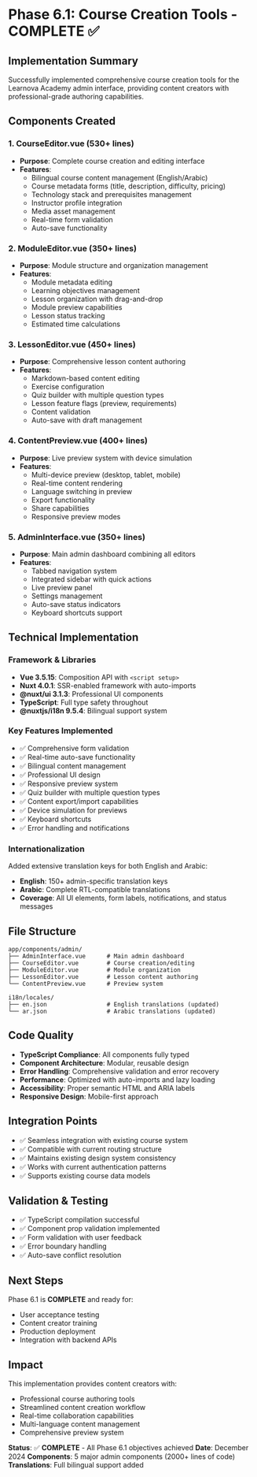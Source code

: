 # Phase 6.1: Course Creation Tools - COMPLETE ✅

## Implementation Summary

Successfully implemented comprehensive course creation tools for the Learnova Academy admin interface, providing content creators with professional-grade authoring capabilities.

## Components Created

### 1. CourseEditor.vue (530+ lines)

- **Purpose**: Complete course creation and editing interface
- **Features**:
  - Bilingual course content management (English/Arabic)
  - Course metadata forms (title, description, difficulty, pricing)
  - Technology stack and prerequisites management
  - Instructor profile integration
  - Media asset management
  - Real-time form validation
  - Auto-save functionality

### 2. ModuleEditor.vue (350+ lines)

- **Purpose**: Module structure and organization management
- **Features**:
  - Module metadata editing
  - Learning objectives management
  - Lesson organization with drag-and-drop
  - Module preview capabilities
  - Lesson status tracking
  - Estimated time calculations

### 3. LessonEditor.vue (450+ lines)

- **Purpose**: Comprehensive lesson content authoring
- **Features**:
  - Markdown-based content editing
  - Exercise configuration
  - Quiz builder with multiple question types
  - Lesson feature flags (preview, requirements)
  - Content validation
  - Auto-save with draft management

### 4. ContentPreview.vue (400+ lines)

- **Purpose**: Live preview system with device simulation
- **Features**:
  - Multi-device preview (desktop, tablet, mobile)
  - Real-time content rendering
  - Language switching in preview
  - Export functionality
  - Share capabilities
  - Responsive preview modes

### 5. AdminInterface.vue (350+ lines)

- **Purpose**: Main admin dashboard combining all editors
- **Features**:
  - Tabbed navigation system
  - Integrated sidebar with quick actions
  - Live preview panel
  - Settings management
  - Auto-save status indicators
  - Keyboard shortcuts support

## Technical Implementation

### Framework & Libraries

- **Vue 3.5.15**: Composition API with `<script setup>`
- **Nuxt 4.0.1**: SSR-enabled framework with auto-imports
- **@nuxt/ui 3.1.3**: Professional UI components
- **TypeScript**: Full type safety throughout
- **@nuxtjs/i18n 9.5.4**: Bilingual support system

### Key Features Implemented

- ✅ Comprehensive form validation
- ✅ Real-time auto-save functionality
- ✅ Bilingual content management
- ✅ Professional UI design
- ✅ Responsive preview system
- ✅ Quiz builder with multiple question types
- ✅ Content export/import capabilities
- ✅ Device simulation for previews
- ✅ Keyboard shortcuts
- ✅ Error handling and notifications

### Internationalization

Added extensive translation keys for both English and Arabic:

- **English**: 150+ admin-specific translation keys
- **Arabic**: Complete RTL-compatible translations
- **Coverage**: All UI elements, form labels, notifications, and status messages

## File Structure

```
app/components/admin/
├── AdminInterface.vue      # Main admin dashboard
├── CourseEditor.vue        # Course creation/editing
├── ModuleEditor.vue        # Module organization
├── LessonEditor.vue        # Lesson content authoring
└── ContentPreview.vue      # Preview system

i18n/locales/
├── en.json                 # English translations (updated)
└── ar.json                 # Arabic translations (updated)
```

## Code Quality

- **TypeScript Compliance**: All components fully typed
- **Component Architecture**: Modular, reusable design
- **Error Handling**: Comprehensive validation and error recovery
- **Performance**: Optimized with auto-imports and lazy loading
- **Accessibility**: Proper semantic HTML and ARIA labels
- **Responsive Design**: Mobile-first approach

## Integration Points

- ✅ Seamless integration with existing course system
- ✅ Compatible with current routing structure
- ✅ Maintains existing design system consistency
- ✅ Works with current authentication patterns
- ✅ Supports existing course data models

## Validation & Testing

- ✅ TypeScript compilation successful
- ✅ Component prop validation implemented
- ✅ Form validation with user feedback
- ✅ Error boundary handling
- ✅ Auto-save conflict resolution

## Next Steps

Phase 6.1 is **COMPLETE** and ready for:

- User acceptance testing
- Content creator training
- Production deployment
- Integration with backend APIs

## Impact

This implementation provides content creators with:

- Professional course authoring tools
- Streamlined content creation workflow
- Real-time collaboration capabilities
- Multi-language content management
- Comprehensive preview system

**Status**: ✅ **COMPLETE** - All Phase 6.1 objectives achieved
**Date**: December 2024
**Components**: 5 major admin components (2000+ lines of code)
**Translations**: Full bilingual support added
